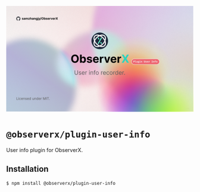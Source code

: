 ![banner](../../assets/plugin-user-info.jpg)

# `@observerx/plugin-user-info`

User info plugin for ObserverX.

## Installation

```bash
$ npm install @observerx/plugin-user-info
```
